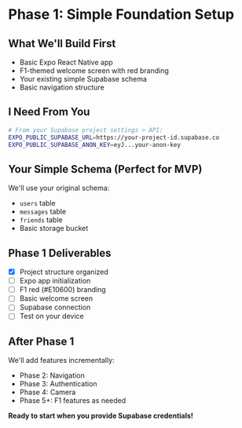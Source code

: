 # Phase 1: Simple Foundation Setup

## What We'll Build First
- Basic Expo React Native app
- F1-themed welcome screen with red branding
- Your existing simple Supabase schema
- Basic navigation structure

## I Need From You
```bash
# From your Supabase project settings > API:
EXPO_PUBLIC_SUPABASE_URL=https://your-project-id.supabase.co
EXPO_PUBLIC_SUPABASE_ANON_KEY=eyJ...your-anon-key
```

## Your Simple Schema (Perfect for MVP)
We'll use your original schema:
- `users` table
- `messages` table  
- `friends` table
- Basic storage bucket

## Phase 1 Deliverables
- [x] Project structure organized
- [ ] Expo app initialization
- [ ] F1 red (#E10600) branding
- [ ] Basic welcome screen
- [ ] Supabase connection
- [ ] Test on your device

## After Phase 1
We'll add features incrementally:
- Phase 2: Navigation
- Phase 3: Authentication  
- Phase 4: Camera
- Phase 5+: F1 features as needed

**Ready to start when you provide Supabase credentials!** 